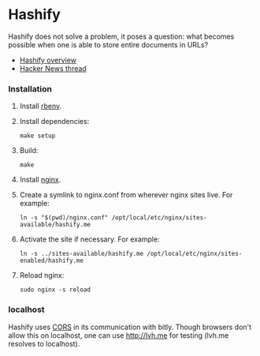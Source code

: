 # Hashify

Hashify does not solve a problem, it poses a question: what becomes possible
when one is able to store entire documents in URLs?

  - [Hashify overview](http://bit.ly/dXYxGU)
  - [Hacker News thread](http://news.ycombinator.com/item?id=2464213)


### Installation

1.  Install [rbenv](https://github.com/rbenv/rbenv).

2.  Install dependencies:

        make setup

3.  Build:

        make

4.  Install [nginx](http://nginx.com/).

5.  Create a symlink to nginx.conf from wherever nginx sites live. For example:

        ln -s "$(pwd)/nginx.conf" /opt/local/etc/nginx/sites-available/hashify.me

6.  Activate the site if necessary. For example:

        ln -s ../sites-available/hashify.me /opt/local/etc/nginx/sites-enabled/hashify.me

7.  Reload nginx:

        sudo nginx -s reload


### localhost

Hashify uses [CORS](http://en.wikipedia.org/wiki/Cross-origin_resource_sharing)
in its communication with bitly. Though browsers don't allow this on localhost,
one can use <http://lvh.me> for testing (lvh.me resolves to localhost).
